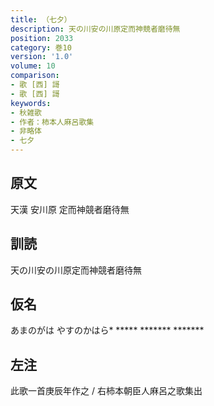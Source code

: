 ```yaml
---
title: （七夕）
description: 天の川安の川原定而神競者磨待無
position: 2033
category: 巻10
version: '1.0'
volume: 10
comparison:
- 歌 [西] 謌
- 歌 [西] 謌
keywords:
- 秋雑歌
- 作者：柿本人麻呂歌集
- 非略体
- 七夕
---
```


## 原文

天漢 安川原 定而神競者磨待無

## 訓読

天の川安の川原定而神競者磨待無

## 仮名

あまのがは やすのかはら* ***** ******* *******

## 左注

此歌一首庚辰年作之 / 右柿本朝臣人麻呂之歌集出
